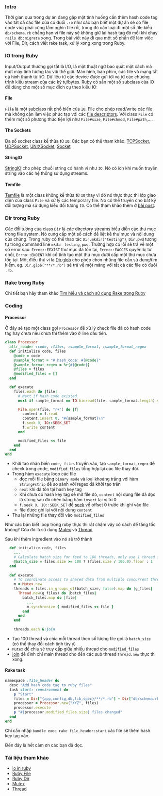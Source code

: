 ### Intro

Thời gian qua trong dự án đang gặp một tính huống cần thêm hash code tag vào tất cả các file của có đuổi `.rb` như các bạn biết một dự án sẽ có file code vừa phải cũng tầm nghìn file rồi, trong đó cần loại đi một số file kiểu `db/schema.rb` chẳng hạn vì file này sẽ không giữ lại hash tag đó mỗi khi chạy `rails db:migrate` xong.
Trong bài viết này đi qua một số phần để làm việc với File, Dir, cách viết rake task, xử lý xong xong trong Ruby.

### IO trong Ruby
Input/Output thường gọi tắt là I/O, là một thuật ngữ bao quát một cách mà một máy tính tương tác với thế giới. Màn hình, bàn phím, các file và mạng tất cả hình thành từ I/O. Dữ liệu từ các device được gửi tới và từ các chương trình kiểu stream của các ký tự/bytes.
Ruby có sẵn một số subclass của IO để dùng cho một số mục đích cụ theo kiểu IO:
#### File
`File` là một subclass rất phổ biến của `IO`. File cho phép read/write các file mà không cần làm việc phức tạp với các [file descriptors](https://en.wikipedia.org/wiki/File_descriptor). Với class `File` có thêm một số phương thức tiện lợi như `File#size`, `File#chmod`, `File#path`,....
#### The Sockets
Đa số socket class kế thừa từ `IO`.
Các bạn có thể tham khảo: [TCPSocket](http://www.ruby-doc.org/stdlib-2.1.2/libdoc/socket/rdoc/TCPSocket.html), [UDPSocket](http://www.ruby-doc.org/stdlib-2.1.2/libdoc/socket/rdoc/UDPSocket.html), [UNIXSocket](http://www.ruby-doc.org/stdlib-2.1.2/libdoc/socket/rdoc/UNIXSocket.html), [Socket](http://www.ruby-doc.org/stdlib-2.1.2/libdoc/socket/rdoc/Socket.html)
#### StringIO
[StringIO](http://www.ruby-doc.org/stdlib-2.1.2/libdoc/stringio/rdoc/StringIO.html) cho phép chuỗi string có hành vi như `IO`. Nó có ích khi muốn truyền string vào các hệ thống sử dụng streams.
#### Temfile
[Temfile](http://www.ruby-doc.org/stdlib-2.1.2/libdoc/tempfile/rdoc/Tempfile.html) là một class không kế thừa từ `IO` thay vì đó nó thực thực thi lớp giao diện của class `File` và xử lý các temporary file. Nó có thể truyền cho bất kỳ đối tượng mà sử dụng kiểu đối tượng `IO`.
Có thể tham khảo thêm ở [bài post](https://viblo.asia/p/cach-tao-temporary-files-trong-ruby-V3m5WGXv5O7).

### Dir trong Ruby
Các đối tượng của class `Dir` là các directory streams biểu diễn các thư mục trong file system. Nó cung cấp một số cách để liệt kể thư mục và nội dung của chúng.
Trong ruby có thể thao tác `Dir.mkdir("testing")`, `Dir.pwd` tương tự trong command line `mkdir testing`, `pwd`. 
Truờng hợp có lỗi sẽ trả về một số error sau: `Errno::EEXIST` thư mục đã tồn tại, `Errno::EACCES` quyền bị từ chối, `Errno::ENOENT` khi cố tình tạo một thư mục dưới cấp một thư mục chưa tồn tại.
Một điều thú vị là [Dir.glob](https://ruby-doc.org/core-2.6.5/Dir.html#method-c-glob) cho phép chọn những file cần sử dụng/tìm kiếm. eg.  `Dir.glob("**/*.rb")` sẽ trả về một mảng với tất cả các file có đuổi `.rb`.

### Rake trong Ruby
Chi tiết bạn hãy tham khảo [Tìm hiểu và cách sử dụng Rake trong Ruby](https://viblo.asia/p/tim-hieu-va-cach-su-dung-rake-trong-ruby-maGK7DG9Zj2)

### Coding
#### Processor
Ở đây sẽ tạo một class gọi `Processor` để xử lý check file đã có hash code tag hay chưa nếu chưa thì thêm vào ở line đầu tiên.

``` ruby
class Processor
  attr_reader :code, :files, :sample_format, :sample_format_regex
  def initialize code, files
    @code = code
    @sample_format = "# hash_code: #{@code}"
    @sample_format_regex = %r{#{@code}}
    @files = files
    @modified_files = []
  end

  def execute
    files.each do |file|
      # Next if hash code existed
      next if sample_format == IO.binread(file, sample_format.length).strip

      File.open(file, "r+") do |f|
        content = f.read
        content.insert 0, "#{sample_format}\n"
        f.seek 0, IO::SEEK_SET
        f.write content
      end

      modified_files << file
    end
  end
end
```

- Khởi tạo nhận biến `code, files` truyền vào, tạo `sample_format_regex` để check trong code, `modified_files` tổng hợp lại các file thay đổi.
- Trong hàm `execute` loop các file
    - đọc mỗi file bằng `binary mode` và loại khoảng trắng với hàm `String#strip` để so sánh với regex đã khởi tạo trên
    - `next` khi đã tồn tại hash key tag
    - Khi chưa có hash key tag sẽ mở file đó, `content` nội dung file đã đọc là string sau đó chèn bằng hàm `insert` tại vị trí 0
    - `f.seek 0, IO::SEEK_SET` để [seek](https://ruby-doc.org/core-2.7.1/IO.html#method-i-seek) về offset 0 trước khi ghi vào file
    - file được ghi lại với nội dung  `content`
- Thu lại những file thay đổi vào `modified_files`

Như các bạn biết loop trong ruby thực thi rất chậm vậy có cách để tăng tốc không? Cóa đó là sử dụng [Mutex](https://ruby-doc.org/core-2.6/Mutex.html) và [Thread](https://ruby-doc.org/core-2.6/Thread.html)

Sau khi thêm ingredient vào nó sẽ trở thành

``` ruby
  def initialize code, files
    ...
    # Calculate batch size for feed to 100 threads, only use 1 thread if less 
    @batch_size = files.size >= 100 ? (files.size / 100.0).floor : 1
  end
  
  def execute
    # To coordinate access to shared data from multiple concurrent threads.
    m = Mutex.new
    threads = files.in_groups_of(batch_size, false).map do |g_files|
      Thread.new(g_files) do |batch_files|
        batch_files.map do |file|
          ...
          m.synchronize { modified_files << file }
        end
      end
    end
    
    threads.each &:join
```

- Tạo 100 thread và chia mỗi thread theo số lượng file gọi là `batch_size` (có thể thay đổi cách tính tùy ý)
- `Mutex` để chia sẻ truy cấp giữa nhiều thread cho `modified_files`
- [join](https://ruby-doc.org/core-2.6/Thread.html#method-i-join) để đình chỉ main thread cho đến các sub thread `Thread.new` thực thi xong.

#### Rake task

``` ruby
namespace :file_header do
  desc "Add hash code tag to ruby files"
  task start: :environment do
    p "Start"
    files = Dir["{app,config,db,lib,spec}/**/*.rb"] - Dir["db/schema.rb"]
    processor = Processor.new("XYZ", files)
    processor.execute
    p "#{processor.modified_files.size} files changed"
  end
end
```

Chỉ cần nhập `bundle exec rake file_header:start` các file sẽ thêm hash key tag vào.

Đến đây là hết cảm ơn các bạn đã đọc. 

### Tài liệu tham khảo
- [io in ruby](https://thoughtbot.com/blog/io-in-ruby)
- [Ruby File](https://ruby-doc.org/core-2.6.5/File.html)
- [Ruby Dir](https://ruby-doc.org/core-2.6.5/Dir.html)
- [Mutex](https://ruby-doc.org/core-2.6/Mutex.html) 
- [Thread](https://ruby-doc.org/core-2.6/Thread.html)